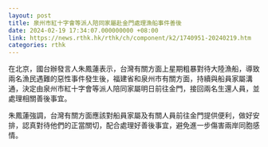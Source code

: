 ```yaml
---
layout: post
title: 泉州市紅十字會等派人陪同家屬赴金門處理漁船事件善後
date: 2024-02-19 17:34:07.000000000 +08:00
link: https://news.rthk.hk/rthk/ch/component/k2/1740951-20240219.htm
categories: rthk
---
```


在北京，國台辦發言人朱鳳蓮表示，台灣有關方面上星期粗暴對待大陸漁船，導致兩名漁民遇難的惡性事件發生後，福建省和泉州市有關方面，持續與船員家屬溝通，決定由泉州市紅十字會等派人陪同家屬明日前往金門，接回兩名生還人員，並處理相關善後事宜。

朱鳳蓮強調，台灣有關方面應該對船員家屬及有關人員前往金門提供便利，做好安排，認真對待他們的正當關切，配合處理好善後事宜，避免進一步傷害兩岸同胞感情。
